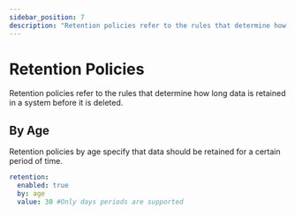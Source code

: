 ```yaml
---
sidebar_position: 7
description: "Retention policies refer to the rules that determine how long data is retained in a system before it is deleted."
---
```


# Retention Policies

Retention policies refer to the rules that determine how long data is retained in a system before it is deleted.

## By Age

Retention policies by age specify that data should be retained for a certain period of time.

```yaml title="config.yml"
retention:
  enabled: true
  by: age
  value: 30 #Only days periods are supported
```
